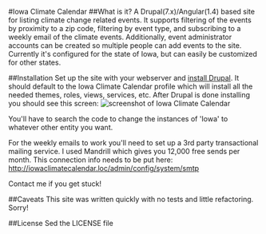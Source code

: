 #Iowa Climate Calendar
##What is it?
A Drupal(7.x)/Angular(1.4) based site for listing climate change related events. It supports filtering of the events by proximity to
a zip code, filtering by event type, and subscribing to a weekly email of the climate events. Additionally, event 
administrator accounts can be created so multiple people can add events to the site. Currently it's configured for the
state of Iowa, but can easily be customized for other states.

##Installation
Set up the site with your webserver and [install Drupal](https://www.drupal.org/documentation/install). It should default to the Iowa Climate Calendar profile which will
install all the needed themes, roles, views, services, etc. After Drupal is done installing you should see this screen:
![screenshot of Iowa Climate Calendar](http://i.imgur.com/1VITHYy.png)

You'll have to search the code to change the instances of 'Iowa' to whatever other entity you want.

For the weekly emails to work you'll need to set up a 3rd party transactional mailing service. I used Mandrill which
gives you 12,000 free sends per month. This connection info needs to be put here: 
http://iowaclimatecalendar.loc/admin/config/system/smtp

Contact me if you get stuck!


##Caveats
This site was written quickly with no tests and little refactoring. Sorry!

##License
Sed the LICENSE file

